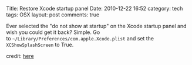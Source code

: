 Title: Restore Xcode startup panel
Date: 2010-12-22 16:52
category: tech
tags: OSX
layout: post
comments: true



Ever selected the "do not show at startup" on the Xcode startup panel
and wish you could get it back? Simple. Go
to `~/Library/Preferences/com.apple.Xcode.plist` and set the `XCShowSplashScreen` to True.

credit: [here](https://forums.macrumors.com/showthread.php?t=686540 )
